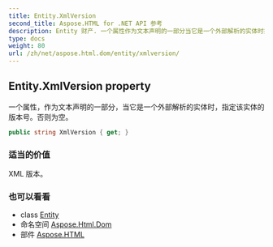```yaml
---
title: Entity.XmlVersion
second_title: Aspose.HTML for .NET API 参考
description: Entity 财产. 一个属性作为文本声明的一部分当它是一个外部解析的实体时指定该实体的版本号否则为空
type: docs
weight: 80
url: /zh/net/aspose.html.dom/entity/xmlversion/
---
```

## Entity.XmlVersion property

一个属性，作为文本声明的一部分，当它是一个外部解析的实体时，指定该实体的版本号。否则为空。

```csharp
public string XmlVersion { get; }
```

### 适当的价值

XML 版本。

### 也可以看看

* class [Entity](../)
* 命名空间 [Aspose.Html.Dom](../../entity/)
* 部件 [Aspose.HTML](../../../)


